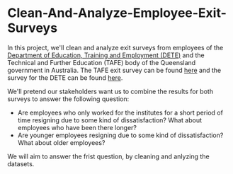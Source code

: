 # Clean-And-Analyze-Employee-Exit-Surveys

In this project, we'll clean and analyze exit surveys from employees of the [Department of Education, Training and Employment (DETE)](https://en.wikipedia.org/wiki/Department_of_Education_and_Training_(Queensland)) and the Technical and Further Education (TAFE) body of the Queensland government in Australia. The TAFE exit survey can be found [here](https://data.gov.au/dataset/ds-qld-89970a3b-182b-41ea-aea2-6f9f17b5907e/details?q=exit%20survey) and the survey for the DETE can be found [here](https://data.gov.au/dataset/ds-qld-fe96ff30-d157-4a81-851d-215f2a0fe26d/details?q=exit%20survey).

We'll pretend our stakeholders want us to combine the results for both surveys to answer the following question:
 - Are employees who only worked for the institutes for a short period of time resigning due to some kind of dissatisfaction? What about employees who have been there longer?
 - Are younger employees resigning due to some kind of dissatisfaction? What about older employees?
 
 We will aim to answer the frist question, by cleaning and anlyzing the datasets.
